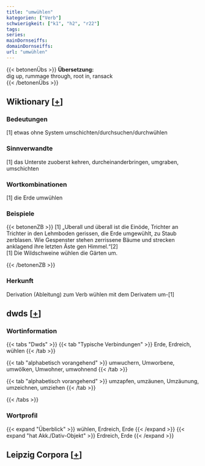 ```yaml
---
title: "umwühlen"
kategorien: ["Verb"]
schwierigkeit: ["k1", "h2", "r22"]
tags:
series:
mainDornseiffs:
domainDornseiffs:
url: "umwühlen"
---
```


{{< betonenÜbs >}}
**Übersetzung:**  
dig  up, rummage through, root  in, ransack  
{{< /betonenÜbs >}}

## Wiktionary [[+](https://de.wiktionary.org/wiki/umwühlen)]

### Bedeutungen
[1] etwas ohne System umschichten/durchsuchen/durchwühlen  

### Sinnverwandte
[1] das Unterste zuoberst kehren, durcheinanderbringen, umgraben, umschichten  

### Wortkombinationen
[1] die Erde umwühlen  

### Beispiele
{{< betonenZB >}}
[1] „Uberall und überall ist die Einöde, Trichter an Trichter in den Lehmboden gerissen, die Erde umgewühlt, zu Staub zerblasen. Wie Gespenster stehen zerrissene Bäume und strecken anklagend ihre letzten Äste gen Himmel.“[2]  
[1] Die Wildschweine wühlen die Gärten um.  

{{< /betonenZB >}}
### Herkunft
Derivation (Ableitung) zum Verb wühlen mit dem Derivatem um-[1]  



## dwds [[+](https://www.dwds.de/wb/umwühlen)]

### Wortinformation
{{< tabs "Dwds" >}}
{{< tab "Typische Verbindungen" >}}
Erde, Erdreich, wühlen
{{< /tab >}}

{{< tab "alphabetisch vorangehend" >}}
umwuchern, Umworbene, umwölken, Umwohner, umwohnend
{{< /tab >}}

{{< tab "alphabetisch vorangehend" >}}
umzapfen, umzäunen, Umzäunung, umzeichnen, umziehen
{{< /tab >}}

{{< /tabs >}}

### Wortprofil
{{< expand "Überblick" >}} wühlen, Erdreich, Erde {{< /expand >}}
{{< expand "hat Akk./Dativ-Objekt" >}} Erdreich, Erde {{< /expand >}}

## Leipzig Corpora [[+](https://corpora.uni-leipzig.de/en/res?word=umwühlen&corpusId=deu_newscrawl-public_2018)]

